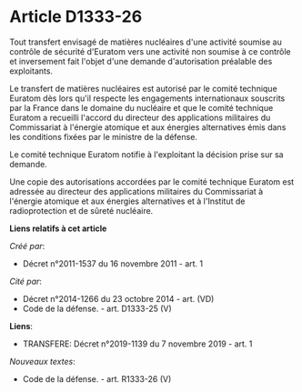 # Article D1333-26

Tout transfert envisagé de matières nucléaires d'une activité soumise au contrôle de sécurité d'Euratom vers une activité non
soumise à ce contrôle et inversement fait l'objet d'une demande d'autorisation préalable des exploitants. 

Le transfert de matières nucléaires est autorisé par le comité technique Euratom dès lors qu'il respecte les engagements
internationaux souscrits par la France dans le domaine du nucléaire et que le comité technique Euratom a recueilli l'accord
du directeur des applications militaires du Commissariat à l'énergie atomique et aux énergies alternatives émis dans les
conditions fixées par le ministre de la défense. 

Le comité technique Euratom notifie à l'exploitant la décision prise sur sa demande. 

Une copie des autorisations accordées par le comité technique Euratom est adressée au directeur des applications militaires
du Commissariat à l'énergie atomique et aux énergies alternatives et à l'Institut de radioprotection et de sûreté nucléaire.

**Liens relatifs à cet article**

_Créé par_:

  - Décret n°2011-1537 du 16 novembre 2011 - art. 1

_Cité par_:

  - Décret n°2014-1266 du 23 octobre 2014 - art. (VD)
  - Code de la défense. - art. D1333-25 (V)

**Liens**:

  - TRANSFERE: Décret n°2019-1139 du 7 novembre 2019 - art. 1

_Nouveaux textes_:

  - Code de la défense. - art. R1333-26 (V)
